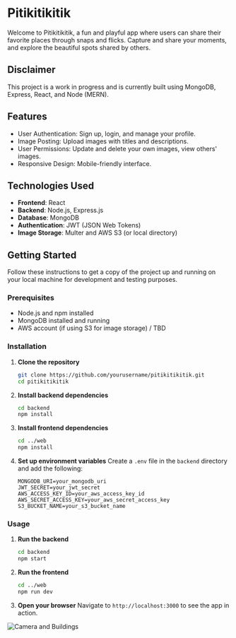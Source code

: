 # Pitikitikitik

Welcome to Pitikitikitik, a fun and playful app where users can share their favorite places through snaps and flicks. Capture and share your moments, and explore the beautiful spots shared by others.

## Disclaimer
This project is a work in progress and is currently built using MongoDB, Express, React, and Node (MERN).

## Features
- User Authentication: Sign up, login, and manage your profile.
- Image Posting: Upload images with titles and descriptions.
- User Permissions: Update and delete your own images, view others' images.
- Responsive Design: Mobile-friendly interface.

## Technologies Used
- **Frontend**: React
- **Backend**: Node.js, Express.js
- **Database**: MongoDB
- **Authentication**: JWT (JSON Web Tokens)
- **Image Storage**: Multer and AWS S3 (or local directory)

## Getting Started
Follow these instructions to get a copy of the project up and running on your local machine for development and testing purposes.

### Prerequisites
- Node.js and npm installed
- MongoDB installed and running
- AWS account (if using S3 for image storage) / TBD

### Installation

1. **Clone the repository**
    ```bash
    git clone https://github.com/yourusername/pitikitikitik.git
    cd pitikitikitik
    ```

2. **Install backend dependencies**
    ```bash
    cd backend
    npm install
    ```

3. **Install frontend dependencies**
    ```bash
    cd ../web
    npm install
    ```

4. **Set up environment variables**
    Create a `.env` file in the `backend` directory and add the following:
    ```env
    MONGODB_URI=your_mongodb_uri
    JWT_SECRET=your_jwt_secret
    AWS_ACCESS_KEY_ID=your_aws_access_key_id
    AWS_SECRET_ACCESS_KEY=your_aws_secret_access_key
    S3_BUCKET_NAME=your_s3_bucket_name
    ```

### Usage

1. **Run the backend**
    ```bash
    cd backend
    npm start
    ```

2. **Run the frontend**
    ```bash
    cd ../web
    npm run dev
    ```

3. **Open your browser**
    Navigate to `http://localhost:3000` to see the app in action.

   
<img align="center" alt="Camera and Buildings" src="https://jdesolate.github.io/images/pitik-img.png">
